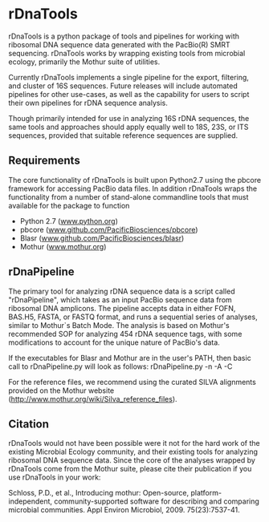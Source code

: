 # rDnaTools #

rDnaTools is a python package of tools and pipelines for working with
ribosomal DNA sequence data generated with the PacBio(R) SMRT sequencing.
rDnaTools works by wrapping existing tools from microbial ecology,
primarily the Mothur suite of utilities.

Currently rDnaTools implements a single pipeline for the export, filtering,
and cluster of 16S sequences.  Future releases will include automated
pipelines for other use-cases, as well as the capability for users to
script their own pipelines for rDNA sequence analysis.

Though primarily intended for use in analyzing 16S rDNA sequences, the
same tools and approaches should apply equally well to 18S, 23S, or ITS
sequences, provided that suitable reference sequences are supplied.


## Requirements ##

The core functionality of rDnaTools is built upon Python2.7 using the
pbcore framework for accessing PacBio data files.  In addition rDnaTools
wraps the functionality from a number of stand-alone commandline tools
that must available for the package to function
* Python 2.7 (www.python.org)
* pbcore (www.github.com/PacificBiosciences/pbcore)
* Blasr (www.github.com/PacificBiosciences/blasr)
* Mothur (www.mothur.org)


## rDnaPipeline ##

The primary tool for analyzing rDNA sequence data is a script called
"rDnaPipeline", which takes as an input PacBio sequence data from ribosomal
DNA amplicons.  The pipeline accepts data in either FOFN, BAS.H5, FASTA, or
FASTQ format, and runs a sequential series of analyses, similar to Mothur`s
Batch Mode.  The analysis is based on Mothur's recommended SOP for analyzing
454 rDNA sequence tags, with some modifications to account for the unique
nature of PacBio's data.

If the executables for Blasr and Mothur are in the user's PATH, then basic call
to rDnaPipeline.py will look as follows:
rDnaPipeline.py <Sequence File> -n <Processors> -A <Reference Alignment> -C <Alignment for Chimera Detection>

For the reference files, we recommend using the curated SILVA alignments provided
on the Mothur website (http://www.mothur.org/wiki/Silva_reference_files).


## Citation ##

rDnaTools would not have been possible were it not for the hard work of the
existing Microbial Ecology community, and their existing tools for analyzing
ribosomal DNA sequence data.  Since the core of the analyses wrapped by 
rDnaTools come from the Mothur suite, please cite their publication if you 
use rDnaTools in your work:

Schloss, P.D., et al., Introducing mothur: Open-source, platform-independent, 
community-supported software for describing and comparing microbial communities. 
Appl Environ Microbiol, 2009. 75(23):7537-41.
